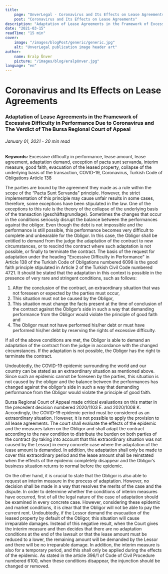 ```yaml
---
title:
    page: "UnverLegal - Coronavirus and Its Effects on Lease Agreements"
    post: "Coronavirus and Its Effects on Lease Agreements"
description: "Adaptation of Lease Agreements in the Framework of Excessive Difficulty in Performance Due to Coronavirus and The Verdict of The Bursa Regional Court of Appeal"
date: "2021-03-15"
readTime: "15 min"
cover:
    image: "/images/blogPost/generic/generic.jpg"
    alt: "UnverLegal publication image header art"
author:
    name: Eralp Ünver
    picture: "/images/blog/eralpUnver.jpg"
language: "en"
---
```


# Coronavirus and Its Effects on Lease Agreements

### Adaptation of Lease Agreements in the Framework of Excessive Difficulty in Performance Due to Coronavirus and The Verdict of The Bursa Regional Court of Appeal

###### January 01, 2021 - 20 min read

**Keywords:** Excessive difficulty in performance, lease amount, lease agreement, adaptation demand, exception of pacta sunt servanda, interim measure, good faith, evacuation of the leased property, collapse of the underlying basis of the transaction, COVID-19, Coronavirus, Turkish Code of Obligations Article 138

The parties are bound by the agreement they made as a rule within the scope of the “Pacta Sunt Servanda" principle. However, the strict implementation of this principle may cause unfair results in some cases, therefore, some exceptions have been stipulated in the law. One of the exceptions to this rule is the theory of the collapse of the underlying basis of the transaction (geschäftsgrundlage). Sometimes the changes that occur in the conditions seriously disrupt the balance between the performances against the obligor. Even though the debt is not impossible and the performance is still possible, this performance becomes very difficult to complete and unbearable for the Obligor. In this case, the Obligor shall be entitled to demand from the judge the adaptation of the contract to new circumstances, or to rescind the contract where such adaptation is not possible, or finally to terminate the contract. The basis of the request for adaptation under the heading "Excessive Difficulty in Performance" in Article 138 of the Turkish Code of Obligations numbered 6098 is the good faith principle stipulated in Article 2 of the Turkish Civil Code numbered 4721. It should be stated that the adaptation in this context is possible in the presence of very rare and stringent conditions, such as follows:

1. After the conclusion of the contract, an extraordinary situation that was not foreseen or expected by the parties must occur,
2. This situation must not be caused by the Obligor,
3. This situation must change the facts present at the time of conclusion of the contract against the Obligor’s side in such a way that demanding performance from the Obligor would violate the principle of good faith and
4. The Obligor must not have performed his/her debt or must have performed his/her debt by reserving the rights of excessive difficulty.

If all of the above conditions are met, the Obligor is able to demand an adaptation of the contract from the judge in accordance with the changed circumstances. If the adaptation is not possible, the Obligor has the right to terminate the contract.

Undoubtedly, the COVID-19 epidemic surrounding the world and our country can be stated as an extraordinary situation as mentioned above. Since such an epidemic cannot be foreseen by the parties, this situation is not caused by the obligor and the balance between the performances has changed against the obligor’s side in such a way that demanding performance from the Obligor would violate the principle of good faith.

Bursa Regional Court of Appeal made critical evaluations on this matter in the precedent decision numbered 2020/1103 E. and 2020/1008 K. Accordingly, the COVID-19 epidemic period must be considered as an extraordinary situation. However, it is not possible to apply the provision to all lease agreements. The court shall evaluate the effects of the epidemic and the measures taken on the Obligor and shall adapt the contract according to the new condition to distribute the burden on both parties of the contract (by taking into account that this extraordinary situation was not caused by the Lessor) in every concrete case where the adaptation of the lease amount is demanded. In addition, the adaptation shall only be made to cover this extraordinary period and the lease amount shall be reinstated when the effects of the epidemic completely disappear and the Obligor’s business situation returns to normal before the epidemic.

On the other hand, it is crucial to state that the Obligor is also able to request an interim measure in the process of adaptation. However, no decision shall be made in a way that resolves the merits of the case and the dispute. In order to determine whether the conditions of interim measures have occurred, first of all the legal nature of the case of adaptation should be examined in every concrete case. However, considering these epidemic and market conditions, it is clear that the Obligor will not be able to pay the current rent. Undoubtedly, if the Lessor demand the evacuation of the leased property by default of the Obligor, this situation will cause irreparable damages. Instead of this negative result, when the Court gives the interim measure and then decides that there are no adaptation conditions at the end of the lawsuit or that the lease amount must be reduced to a lower, the remaining amount will be demanded by the Lessor and there will be no irreparable damage. In addition, the interim measure is also for a temporary period, and this shall only be applied during the effects of the epidemic. As stated in the article 396/1 of Code of Civil Procedure numbered 6100, when these conditions disappear, the injunction should be changed or removed.
